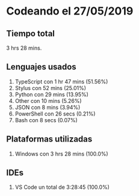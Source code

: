 # Codeando el 27/05/2019

## Tiempo total
3 hrs 28 mins.

## Lenguajes usados
1. TypeScript con 1 hr 47 mins (51.56%)
1. Stylus con 52 mins (25.01%)
1. Python con 29 mins (13.95%)
1. Other con 10 mins (5.26%)
1. JSON con 8 mins (3.94%)
1. PowerShell con 26 secs (0.21%)
1. Bash con 8 secs (0.07%)

## Plataformas utilizadas
1. Windows con 3 hrs 28 mins (100.0%)

## IDEs
1. VS Code un total de 3:28:45 (100.0%)
